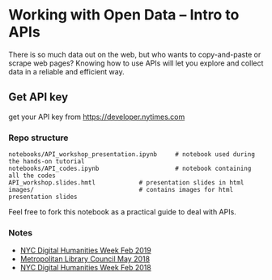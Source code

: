 # Working with Open Data – Intro to APIs

There is so much data out on the web, but who wants to copy-and-paste or scrape web pages? Knowing how to use APIs will let you explore and collect data in a reliable and efficient way.

## Get API key

get your API key from https://developer.nytimes.com

### Repo structure
```
notebooks/API_workshop_presentation.ipynb     # notebook used during the hands-on tutorial
notebooks/API_codes.ipynb                     # notebook containing all the codes
API_workshop.slides.hmtl            # presentation slides in html
images/                             # contains images for html presentation slides
```

Feel free to fork this notebook as a practical guide to deal with APIs.

### Notes 
- [NYC Digital Humanities Week Feb 2019](http://dhweek.nycdh.org/event/working-with-open-data-intro-to-apis-2/)
- [Metropolitan Library Council May 2018](https://www.eventbrite.com/e/working-with-open-data-intro-to-apis-tickets-44552499726)
- [NYC Digital Humanities Week Feb 2018](http://dhweek.nycdh.org/event/working-with-open-data-intro-to-apis/)



